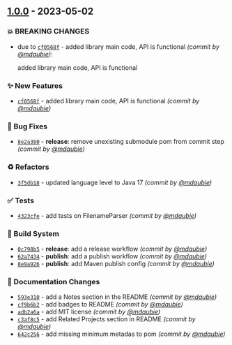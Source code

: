 
## [1.0.0] - 2023-05-02
### :boom: BREAKING CHANGES
- due to [`cf0568f`](https://github.com/mdaubie/torrent-name-parser/commit/cf0568fa5ebc57a4d2fa08dbb7336637f93d6af2) - added library main code, API is functional *(commit by [@mdaubie](https://github.com/mdaubie))*:

  added library main code, API is functional


### :sparkles: New Features
- [`cf0568f`](https://github.com/mdaubie/torrent-name-parser/commit/cf0568fa5ebc57a4d2fa08dbb7336637f93d6af2) - added library main code, API is functional *(commit by [@mdaubie](https://github.com/mdaubie))*

### :bug: Bug Fixes
- [`8e2a380`](https://github.com/mdaubie/torrent-name-parser/commit/8e2a380222f6d6f47068e71d5975edc47b6cd71c) - **release**: remove unexisting submodule pom from commit step *(commit by [@mdaubie](https://github.com/mdaubie))*

### :recycle: Refactors
- [`3f5db18`](https://github.com/mdaubie/torrent-name-parser/commit/3f5db18c80a6a3c7fea33ab1a7073c33f6088e87) - updated language level to Java 17 *(commit by [@mdaubie](https://github.com/mdaubie))*

### :white_check_mark: Tests
- [`4323cfe`](https://github.com/mdaubie/torrent-name-parser/commit/4323cfe84e7ebea9f80b351bafc51c2407ccb064) - add tests on FilenameParser *(commit by [@mdaubie](https://github.com/mdaubie))*

### :construction_worker: Build System
- [`0c798b5`](https://github.com/mdaubie/torrent-name-parser/commit/0c798b5b98e1b2ffa69b7da5970962ca0f3c644b) - **release**: add a release workflow *(commit by [@mdaubie](https://github.com/mdaubie))*
- [`62a7434`](https://github.com/mdaubie/torrent-name-parser/commit/62a74346d3c824a1b7474a54fac3de02045270da) - **publish**: add a publish workflow *(commit by [@mdaubie](https://github.com/mdaubie))*
- [`8e9a926`](https://github.com/mdaubie/torrent-name-parser/commit/8e9a9264a024fb9dbec5b305b4e6378a1d5796cb) - **publish**: add Maven publish config *(commit by [@mdaubie](https://github.com/mdaubie))*

### :memo: Documentation Changes
- [`593e310`](https://github.com/mdaubie/torrent-name-parser/commit/593e3101172f09509ae69a71426bf1bdc31bd9c0) - add a Notes section in the README *(commit by [@mdaubie](https://github.com/mdaubie))*
- [`cf9b6b2`](https://github.com/mdaubie/torrent-name-parser/commit/cf9b6b262b4b209e04220f030582e62eac91c209) - add badges to README *(commit by [@mdaubie](https://github.com/mdaubie))*
- [`adb2a6a`](https://github.com/mdaubie/torrent-name-parser/commit/adb2a6ab4d76455e9419021155da3d2289f0bad7) - add MIT license *(commit by [@mdaubie](https://github.com/mdaubie))*
- [`c3af8c5`](https://github.com/mdaubie/torrent-name-parser/commit/c3af8c52337467618b8871bd9e5c40dc471c4818) - add Related Projects section in README *(commit by [@mdaubie](https://github.com/mdaubie))*
- [`642c256`](https://github.com/mdaubie/torrent-name-parser/commit/642c2565df70dea27a205fefb9bddca096134216) - add missing minimum metadas to pom *(commit by [@mdaubie](https://github.com/mdaubie))*


[1.0.0]: https://github.com/mdaubie/torrent-name-parser/compare/0.0.0...1.0.0